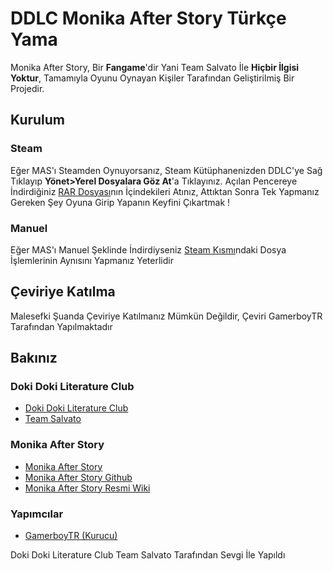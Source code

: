 # DDLC Monika After Story Türkçe Yama

Monika After Story, Bir **Fangame**'dir Yani Team Salvato İle **Hiçbir İlgisi Yoktur**, Tamamıyla Oyunu Oynayan Kişiler Tarafından Geliştirilmiş Bir Projedir.

## Kurulum

### Steam

Eğer MAS'ı Steamden Oynuyorsanız, Steam Kütüphanenizden DDLC'ye Sağ Tıklayıp **Yönet>Yerel Dosyalara Göz At**'a Tıklayınız. Açılan Pencereye İndirdiğiniz [RAR Dosyası](https://github.com/gamerboytr/ddlc-mas-tr-patch/releases)nın İçindekileri Atınız, Attıktan Sonra Tek Yapmanız Gereken Şey Oyuna Girip Yapanın Keyfini Çıkartmak !

### Manuel

Eğer MAS'ı Manuel Şeklinde İndirdiyseniz [Steam Kısmı](https://github.com/gamerboytr/ddlc-mas-tr-patch#Steam)ndaki Dosya İşlemlerinin Aynısını Yapmanız Yeterlidir

## Çeviriye Katılma

Malesefki Şuanda Çeviriye Katılmanız Mümkün Değildir, Çeviri GamerboyTR Tarafından Yapılmaktadır

## Bakınız

### Doki Doki Literature Club

- [Doki Doki Literature Club](https://ddlc.moe/)
- [Team Salvato](http://teamsalvato.com/)

### Monika After Story

- [Monika After Story](https://www.monikaafterstory.com/)
- [Monika After Story Github](https://github.com/Monika-After-Story/MonikaModDev)
- [Monika After Story Resmi Wiki](https://github.com/Monika-After-Story/MonikaModDev/wiki)

### Yapımcılar

- [GamerboyTR (Kurucu)](https://linktr.ee/GamerboyTR)

Doki Doki Literature Club Team Salvato Tarafından Sevgi İle Yapıldı
